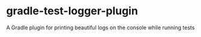 # gradle-test-logger-plugin
A Gradle plugin for printing beautiful logs on the console while running tests
